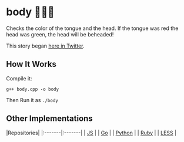# body :tongue::dash::nauseated_face:

Checks the color of the tongue and the head. If the tongue was red the head was green, the head will be beheaded!

This story began [here in Twitter](https://twitter.com/mamal72/status/820339540040753152).

## How It Works
Compile it:

```
g++ body.cpp -o body
```

Then Run it as `./body`


## Other Implementations

|Repositories|
|:-------|:-------|
| [JS](https://github.com/mamal72/body) |
| [Go](https://github.com/arastu/body/) |
| [Python](https://github.com/ShalbafZadeh/body) |
| [Ruby](https://github.com/prp-e/body) |
| [LESS](https://github.com/javid-izadfar/body) |

